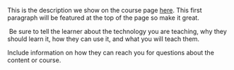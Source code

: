This is the description we show on the course page [here](https://lab.github.com/Xseoo/192.168.-43.92). This first paragraph will be featured at the top of the page so make it great.
​

​
Be sure to tell the learner about the technology you are teaching, why they should learn it, how they can use it, and what you will teach them.
​


Include information on how they can reach you for questions about the content or course. 